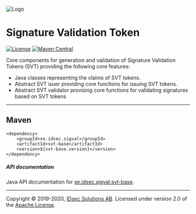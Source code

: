 ![Logo](https://github.com/idsec-solutions/idsec-solutions.github.io/blob/master/img/idsec.png) 

# Signature Validation Token

[![License](https://img.shields.io/badge/License-Apache%202.0-blue.svg)](https://opensource.org/licenses/Apache-2.0) [![Maven Central](https://maven-badges.herokuapp.com/maven-central/se.idsec.sigval/svt-base/badge.svg)](https://maven-badges.herokuapp.com/maven-central/se.idsec.sigval/svt-base)

Core components for generation and validation of Signature Validation Tokens (SVT) providing the following core features:

- Java classes representing the claims of SVT tokens.
- Abstract SVT isuer providing core functions for issuing SVT tokens.
- Abstract SVT validator provising core functions for validating signatures based on SVT tokens

---

## Maven

```
<dependency>
    <groupId>se.idsec.sigval</groupId>
    <artifactId>svt-base</artifactId>
    <version>${svt-base.version}</version>
</dependency>

```

##### API documentation

Java API documentation for [se.idsec.sigval:svt-base](https://idsec-solutions.github.io/sig-validation-svt/javadoc).

---

Copyright &copy; 2019-2020, [IDsec Solutions AB](http://www.idsec.se). Licensed under version 2.0 of the [Apache License](http://www.apache.org/licenses/LICENSE-2.0).
